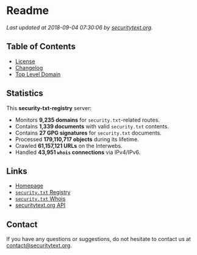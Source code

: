 # Readme

_Last updated at 2018-09-04 07:30:06 by [securitytext.org](https://securitytext.org)._

## Table of Contents

* [License](LICENSE.md)
* [Changelog](CHANGELOG.md)
* [Top Level Domain](TLD.md)

## Statistics

This **security-txt-registry** server:

* Monitors **9,235 domains** for `security.txt`-related routes.
* Contains **1,339 documents** with valid `security.txt` contents.
* Contains **27 GPG signatures** for `security.txt` documents.
* Processed **179,110,717 objects** during its lifetime.
* Crawled **61,157,121 URLs** on the Interwebs.
* Handled **43,951 `whois` connections** via IPv4/IPv6.

## Links

* [Homepage](https://securitytext.org)
* [`security.txt` Registry](https://registry.securitytext.org)
* [`security.txt` Whois](https://whois.securitytext.org)
* [securitytext.org API](https://registry.securitytext.org)

## Contact

If you have any questions or suggestions, do not hesitate to contact us at contact@securitytext.org.
